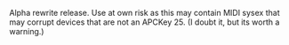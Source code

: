 Alpha rewrite release. Use at own risk as this may contain MIDI sysex that may corrupt devices that are not an APCKey 25. (I doubt it, but its worth a warning.)
